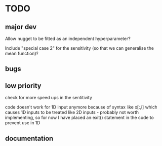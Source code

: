 # TODO

## major dev
Allow nugget to be fitted as an independent hyperparameter?

Include "special case 2" for the sensitivity (so that we can generalise the mean function)?

## bugs

## low priority
check for more speed ups in the sentitivity

code doesn't work for 1D input anymore because of syntax like x[:,i] which causes 1D inputs to be treated like 2D inputs - probably not worth implementing, so for now I have placed an exit() statement in the code to prevent use in 1D

## documentation
